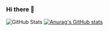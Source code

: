 ### Hi there 👋

<!--
**hntdienit/hntdienit** is a ✨ _special_ ✨ repository because its `README.md` (this file) appears on your GitHub profile.

Here are some ideas to get you started:

- 🔭 I’m currently working on ...
- 🌱 I’m currently learning ...
- 👯 I’m looking to collaborate on ...
- 🤔 I’m looking for help with ...
- 💬 Ask me about ...
- 📫 How to reach me: ...
- 😄 Pronouns: ...
- ⚡ Fun fact: ...
-->

![GitHub Stats](https://github-readme-stats.vercel.app/api?username=hntdienit&theme=radical)
[![Anurag's GitHub stats](https://github-readme-stats.vercel.app/api?username=hntdienit)](https://github.com/anuraghazra/github-readme-stats)
